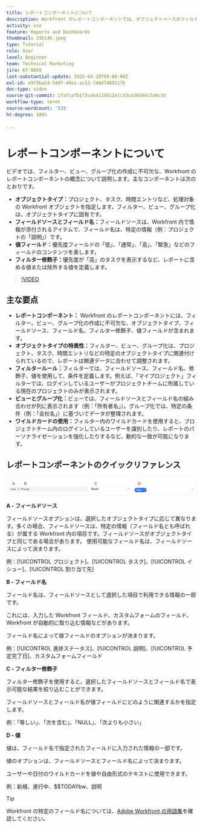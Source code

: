 ```yaml
---
title: レポートコンポーネントについて
description: Workfront のレポートコンポーネントでは、オブジェクトベースのフィルター、動的ビュー、構造化されたグループ化、調整されたインサイトのワイルドカード機能を使用して、データのビジュアライゼーションを絞り込みます。
activity: use
feature: Reports and Dashboards
thumbnail: 335146.jpeg
type: Tutorial
role: User
level: Beginner
team: Technical Marketing
jira: KT-8850
last-substantial-update: 2025-04-28T00:00:00Z
exl-id: e9f9ba24-540f-49e1-ac52-740df489317b
doc-type: video
source-git-commit: 1fafcafb173ceb4115612e1c33ca36564c7a6c3d
workflow-type: tm+mt
source-wordcount: '533'
ht-degree: 100%

---
```


# レポートコンポーネントについて

ビデオでは、フィルター、ビュー、グループ化の作成に不可欠な、Workfront のレポートコンポーネントの概念について説明します。主なコンポーネントは次のとおりです。

* **オブジェクトタイプ：**&#x200B;プロジェクト、タスク、時間エントリなど、処理対象の Workfront オブジェクトを指定します。フィルター、ビュー、グループ化は、オブジェクトタイプに固有です。
* **フィールドソースとフィールド名：**&#x200B;フィールドソースは、Workfront 内で情報が添付されるアイテムで、フィールド名は、特定の情報（例：プロジェクトの「説明」）です。
* **値フィールド：**&#x200B;優先度フィールドの「低」、「通常」、「高」、「緊急」などのフィールドのコンテンツを表します。
* **フィルター修飾子：**&#x200B;優先度が「高」のタスクを表示するなど、レポートに含める値または除外する値を定義します。


>[!VIDEO](https://video.tv.adobe.com/v/3447022/?quality=12&learn=on&captions=jpn)

## 主な要点

* **レポートコンポーネント：** Workfront のレポートコンポーネントには、フィルター、ビュー、グループ化の作成に不可欠な、オブジェクトタイプ、フィールドソース、フィールド名、フィルター修飾子、値フィールドが含まれます。
* **オブジェクトタイプの特異性：**&#x200B;フィルター、ビュー、グループ化は、プロジェクト、タスク、時間エントリなどの特定のオブジェクトタイプに関連付けられているので、レポートは関連データに合わせて調整されます。
* **フィルタールール：**&#x200B;フィルターでは、フィールドソース、フィールド名、修飾子、値を使用して、条件を定義します。例えば、「マイプロジェクト」フィルターでは、ログインしているユーザーがプロジェクトチームに所属している現在のプロジェクトのみが表示されます。
* **ビューとグループ化：**&#x200B;ビューでは、フィールドソースとフィールド名の組み合わせが列に表示されます（例：「所有者名」）。グループ化では、特定の条件（例：「会社名」）に基づいてデータが整理されます。
* **ワイルドカードの使用：**&#x200B;フィルター内のワイルドカードを使用すると、プロジェクトチーム内のログインしているユーザーを識別したり、レポートのパーソナライゼーションを強化したりするなど、動的な一致が可能になります。

## レポートコンポーネントのクイックリファレンス

![フィルターを作成する画面の画像](assets/reporting-components-1.png)

**A - フィールドソース**

フィールドソースオプションは、選択したオブジェクトタイプに応じて異なります。多くの場合、フィールドソースは、特定の情報（フィールド名とも呼ばれる）が属する Workfront 内の項目です。フィールドソースがオブジェクトタイプと同じである場合があります。
使用可能なフィールド名は、フィールドソースによって決まります。

例：[!UICONTROL プロジェクト]、[!UICONTROL タスク]、[!UICONTROL イシュー]、[!UICONTROL 割り当て先]

**B - フィールド名**

フィールド名は、フィールドソースとして選択した項目で利用できる情報の一部です。

これには、入力した Workfront フィールド、カスタムフォームのフィールド、Workfront が自動的に取り込む情報などがあります。

フィールド名によって値フィールドのオプションが決まります。

例：[!UICONTROL 進捗ステータス]、[!UICONTROL 説明]、[!UICONTROL 予定完了日]、カスタムフォームフィールド

**C - フィルター修飾子**

フィルター修飾子を使用すると、選択したフィールドソースとフィールド名で表示可能な結果を絞り込むことができます。

フィールドソースとフィールド名が値フィールドにどのように関連するかを指定します。

例：「等しい」、「次を含む」、「NULL」、「次よりも小さい」

**D - 値**

値は、フィールド名で指定されたフィールドに入力された情報の一部です。

値のオプションは、フィールドソースとフィールド名によって決まります。

ユーザーや日付のワイルドカードを値や自由形式のテキストに使用できます。

例：新規、進行中、$$TODAYbw、説明

>[!TIP]
>
>Workfront の特定のフィールド名については、[Adobe Workfront の用語集](https://experienceleague.adobe.com/docs/workfront/using/basics/workfront-terminology-glossary.html?lang=ja)を確認してください。

